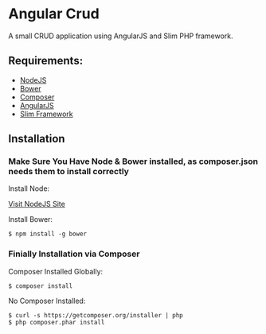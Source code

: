 Angular Crud
======================

A small CRUD application using AngularJS and Slim PHP framework.

## Requirements:
  * <a href="http://nodejs.org/">NodeJS</a>
  * <a href="http://bower.io/">Bower</a>
  * <a href="http://getcomposer.org/">Composer</a>
  * <a href="http://angularjs.org/">AngularJS</a>
  * <a href="http://www.slimframework.com/">Slim Framework</a>

## Installation

### Make Sure You Have Node & Bower installed, as composer.json needs them to install correctly

Install Node:

[Visit NodeJS Site](http://nodejs.org/download/)

Install Bower:

    $ npm install -g bower

###  Finially Installation via Composer
Composer Installed Globally:

    $ composer install

No Composer Installed:

    $ curl -s https://getcomposer.org/installer | php
    $ php composer.phar install